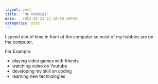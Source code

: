 ```yaml
---
layout: post
title:  "My Hobbies"
date:   2023-01-21 21:10:00 +0700
categories: post
---
```


I spend alot of time in front of the computer so most of my hobbies are on the computer.

For Example:
- playing video games with friends
- watching video on Youtube
- developing my skill on coding
- learning new technologies

